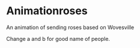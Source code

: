 # Animationroses
An animation of sending roses based on Wovesville

Change a and b for good name of people.